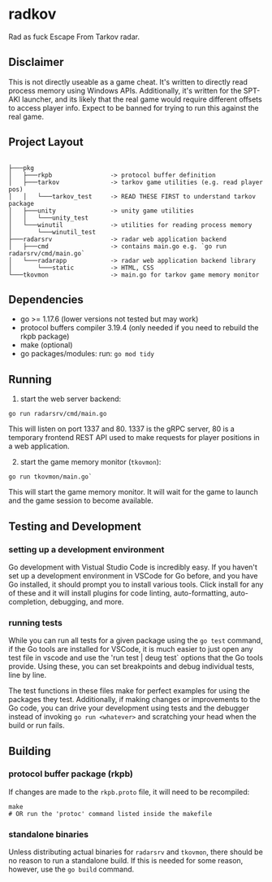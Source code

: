 # radkov

Rad as fuck Escape From Tarkov radar. 

## Disclaimer

This is not directly useable as a game cheat. It's written to directly read process memory using Windows APIs. Additionally, it's written for the SPT-AKI launcher, and its likely that the real game would require different offsets to access player info. Expect to be banned for trying to run this against the real game.

## Project Layout
```

├───pkg     
│   ├───rkpb                -> protocol buffer definition
│   ├───tarkov              -> tarkov game utilities (e.g. read player pos)
│   │   └───tarkov_test     -> READ THESE FIRST to understand tarkov package
│   ├───unity               -> unity game utilities
│   │   └───unity_test      
│   └───winutil             -> utilities for reading process memory
│       └───winutil_test
├───radarsrv                -> radar web application backend 
│   ├───cmd                 -> contains main.go e.g. `go run radarsrv/cmd/main.go`
│   └───radarapp            -> radar web application backend library
│       └───static          -> HTML, CSS
└───tkovmon                 -> main.go for tarkov game memory monitor
```

## Dependencies

- go >= 1.17.6 (lower versions not tested but may work)
- protocol buffers compiler 3.19.4 (only needed if you need to rebuild the rkpb package)
- make (optional)
- go packages/modules: run: `go mod tidy`


## Running

1. start the web server backend:

```
go run radarsrv/cmd/main.go
```

This will listen on port 1337 and 80. 1337 is the gRPC server, 80 is a temporary frontend REST API used to make requests for player positions in a web application.

2. start the game memory monitor (`tkovmon`):

```
go run tkovmon/main.go`
```

This will start the game memory monitor. It will wait for the game to launch and the game session to become available.

## Testing and Development

### setting up a development environment

Go development with Vistual Studio Code is incredibly easy. If you haven't set up a development environment in VSCode for Go before, and you have Go installed, it should prompt you to install various tools. Click install for any of these and it will install plugins for code linting, auto-formatting, auto-completion, debugging, and more.

### running tests

While you can run all tests for a given package using the `go test` command, if the Go tools are installed for VSCode, it is much easier to just open any test file in vscode and use the 'run test | deug test` options that the Go tools provide. Using these, you can set breakpoints and debug individual tests, line by line. 

The test functions in these files make for perfect examples for using the packages they test. Additionally, if making changes or improvements to the Go code, you can drive your development using tests and the debugger instead of invoking `go run <whatever>` and scratching your head when the build or run fails.

## Building
### protocol buffer package (rkpb)

If changes are made to the `rkpb.proto` file, it will need to be recompiled:

```
make
# OR run the 'protoc' command listed inside the makefile
```

### standalone binaries

Unless distributing actual binaries for `radarsrv` and `tkovmon`, there should be no reason to run a standalone build. If this is needed for some reason, however, use the `go build` command.



